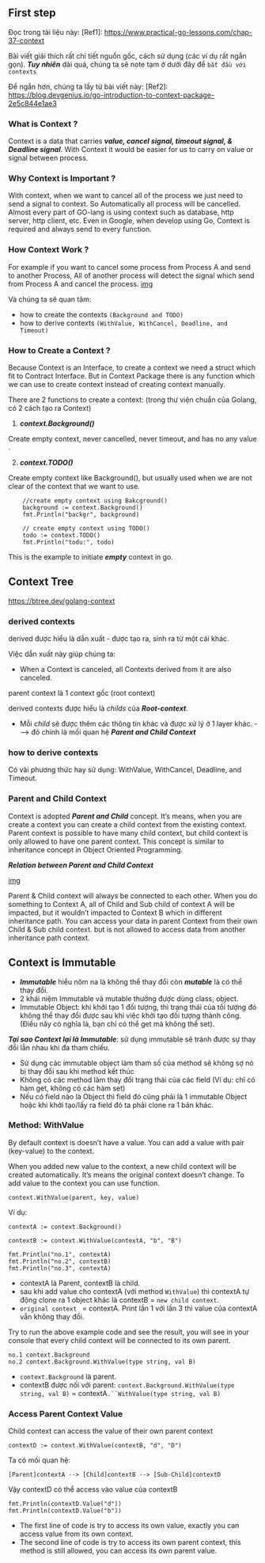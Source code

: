 ## First step

Đọc trong tài liệu này: 
[Ref1]: https://www.practical-go-lessons.com/chap-37-context

Bài viết giải thích rất chi tiết nguồn gốc, cách sử dụng (các ví dụ rất ngắn gọn). ***Tuy nhiên*** dài quá, chúng ta sẽ note tạm ở dưới đây để `bắt đầu với contexts`

Để ngắn hơn, chúng ta lấy từ bài viết này:
[Ref2]: https://blog.devgenius.io/go-introduction-to-context-package-2e5c844e1ae3

### What is Context ?
Context is a data that carries ***value, cancel signal, timeout signal, & Deadline signal***. With Context it would be easier for us to carry on value or signal between process.

### Why Context is Important ?
With context, when we want to cancel all of the process we just need to send a signal to context. So Automatically all process will be cancelled. Almost every part of GO-lang is using context such as database, http server, http client, etc. Even in Google, when develop using Go, Context is required and always send to every function.

### How Context Work ?

For example if you want to cancel some process from Process A and send to another Process, All of another process will detect the signal which send from Process A and cancel the process.
[img](image-here)

Và chúng ta sẽ quan tâm:
- how to create the contexts `(Background and TODO) `
- how to derive contexts `(WithValue, WithCancel, Deadline, and Timeout)`

### How to Create a Context ?
Because Context is an Interface, to create a context we need a struct which fit to Contract Interface. But in Context Package there is any function which we can use to create context instead of creating context manually.

There are 2 functions to create a context: (trong thư viện chuẩn của Golang, có 2 cách tạo ra Context)
1. ***context.Background()***

Create empty context, never cancelled, never timeout, and has no any value .

2. ***context.TODO()***

Create empty context like Background(), but usually used when we are not clear of the context that we want to use.

```
	//create empty context using Bakcground()
	background := context.Background()
	fmt.Println("backgr", background)

	// create empty context using TODO()
	todo := context.TODO()
	fmt.Println("todu:", todo)
```
This is the example to initiate ***empty*** context in go. 

## Context Tree
https://btree.dev/golang-context

### derived contexts
derived được hiểu là dẫn xuất - được tạo ra, sinh ra từ một cái khác.

Việc dẫn xuất này giúp chúng ta:
- When a Context is canceled, all Contexts derived from it are also canceled.

parent context là 1 context gốc (root context)

derived contexts được hiểu là *childs* của ***Root-context***.
- Mỗi *child* sẽ được thêm các thông tin khác và được xử lý ở 1 layer khác.
---> đó chính là mối quan hệ ***Parent and Child Context***

### how to derive contexts
Có vài phương thức hay sử dụng: WithValue, WithCancel, Deadline, and Timeout.

### Parent and Child Context
Context is adopted ***Parent and Child*** concept. It’s means, when you are create a context you can create a child context from the existing context. Parent context is possible to have many child context, but child context is only allowed to have one parent context. This concept is similar to inheritance concept in Object Oriented Programming.

***Relation between Parent and Child Context***

[img](image-here)

Parent & Child context will always be connected to each other. When you do something to Context A, all of Child and Sub child of context A will be impacted, but it wouldn’t impacted to Context B which in different inheritance path. You can access your data in parent Context from their own Child & Sub child context. but is not allowed to access data from another inheritance path context.

## Context is Immutable

- ***Immutable*** hiểu nôm na là không thể thay đổi còn ***mutable*** là có thể thay đổi.
- 2 khái niệm Immutable và mutable thường được dùng class, object.
- Immutable Object: khi khởi tạo 1 đối tượng, thì trạng thái của tối tượng đó không thể thay đổi được sau khi việc khởi tạo đối tượng thành công. (Điều này có nghĩa là, bạn chỉ có thể get mà không thể set).

***Tại sao Context lại là Immutable***: sử dụng immutable sẽ tránh được sự thay đổi lẫn nhau khi đa tham chiếu.
- Sử dụng các immutable object làm tham số của method sẽ không sợ nó bị thay đổi sau khi method kết thúc
- Không có các method làm thay đổi trạng thái của các field (Ví dụ: chỉ có hàm get, không có các hàm set)
- Nếu có field nào là Object thì field đó cũng phải là 1 immutable Object hoặc khi khởi tạo/lấy ra field đó ta phải clone ra 1 bản khác.

### Method: WithValue
By default context is doesn’t have a value. You can add a value with pair (key-value) to the context. 

When you added new value to the context, a new child context will be created automatically. It’s means the original context doesn’t change. To add value to the context you can use function.

```
context.WithValue(parent, key, value)
```
Ví dụ:
```
contextA := context.Background()

contextB := context.WithValue(contextA, "b", "B")

fmt.Println("no.1", contextA)
fmt.Println("no.2", contextB)
fmt.Println("no.3", contextA)
```

- contextA là Parent, contextB là child.
- sau khi add value cho contextA (với method `WithValue`) thì contextA tự động clone ra 1 object khác là contextB = `new child context`.
- `original context ` = contextA. Print lần 1 với lần 3 thì value của contextA vẫn không thay đổi.


Try to run the above example code and see the result, you will see in your console that every child context will be connected to its own parent.

```
no.1 context.Background
no.2 context.Background.WithValue(type string, val B)
```
- `context.Background` là parent.
- contextB được nối với parent: `context.Background.WithValue(type string, val B)` = contextA`.``WithValue(type string, val B)`

### Access Parent Context Value
Child context can access the value of their own parent context

```
contextD := context.WithValue(contextB, "d", "D")
```
Ta có mối quan hệ: 

`[Parent]contextA --> [Child]contextB --> [Sub-Child]contextD`

Vậy contextD có thể access vào value của contextB

```
fmt.Println(contextD.Value("d"))
fmt.Println(contextD.Value("b"))
```

- The first line of code is try to access its own value, exactly you can access value from its own context.
- The second line of code is try to access its own parent context, this method is still allowed, you can access its own parent value.

